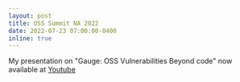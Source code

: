 ```yaml
---
layout: post
title: OSS Summit NA 2022
date: 2022-07-23 07:00:00-0400
inline: true
---
```


My presentation on "Gauge: OSS Vulnerabilities Beyond code" now available at <a href="https://www.youtube.com/watch?v=dB1sMKbvATY">Youtube</a>

 
